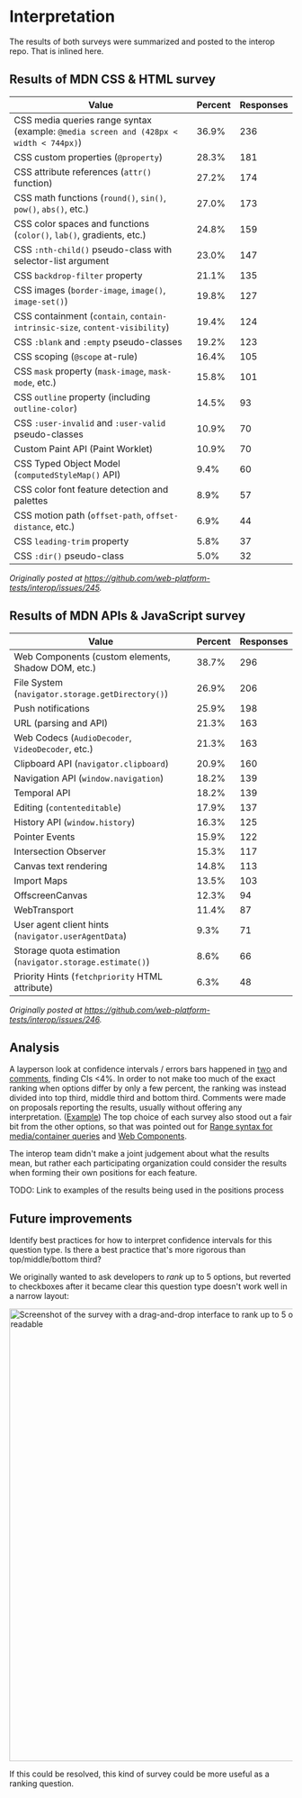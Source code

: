 # Interpretation

The results of both surveys were summarized and posted to the interop repo. That is inlined here.

## Results of MDN CSS & HTML survey

| Value | Percent | Responses |
| -- | -- | -- |
| CSS media queries range syntax (example: `@media screen and (428px < width < 744px)`) | 36.9% | 236 |
| CSS custom properties (`@property`) | 28.3% | 181 |
| CSS attribute references (`attr()` function) | 27.2% | 174 |
| CSS math functions (`round()`, `sin()`, `pow()`, `abs()`, etc.) | 27.0% | 173 |
| CSS color spaces and functions (`color()`, `lab()`, gradients, etc.) | 24.8% | 159 |
| CSS `:nth-child()` pseudo-class with selector-list argument | 23.0% | 147 |
| CSS `backdrop-filter` property | 21.1% | 135 |
| CSS images (`border-image`, `image()`, `image-set()`) | 19.8% | 127 |
| CSS containment (`contain`, `contain-intrinsic-size`, `content-visibility`) | 19.4% | 124 |
| CSS `:blank` and `:empty` pseudo-classes | 19.2% | 123 |
| CSS scoping (`@scope` at-rule) | 16.4% | 105 |
| CSS `mask` property (`mask-image`, `mask-mode`, etc.) | 15.8% | 101 |
| CSS `outline` property (including `outline-color`) | 14.5% | 93 |
| CSS `:user-invalid` and `:user-valid` pseudo-classes | 10.9% | 70 |
| Custom Paint API (Paint Worklet) | 10.9% | 70 |
| CSS Typed Object Model (`computedStyleMap()` API) | 9.4% | 60 |
| CSS color font feature detection and palettes | 8.9% | 57 |
| CSS motion path (`offset-path`, `offset-distance`, etc.) | 6.9% | 44 |
| CSS `leading-trim` property | 5.8% | 37 |
| CSS `:dir()` pseudo-class | 5.0% | 32 |

_Originally posted at https://github.com/web-platform-tests/interop/issues/245._

## Results of MDN APIs & JavaScript survey

| Value | Percent | Responses |
| -- | -- | -- |
| Web Components (custom elements, Shadow DOM, etc.) | 38.7% | 296 |
| File System (`navigator.storage.getDirectory()`) | 26.9% | 206 |
| Push notifications | 25.9% | 198 |
| URL (parsing and API) | 21.3% | 163 |
| Web Codecs (`AudioDecoder`, `VideoDecoder`, etc.) | 21.3% | 163 |
| Clipboard API (`navigator.clipboard`) | 20.9% | 160 |
| Navigation API (`window.navigation`) | 18.2% | 139 |
| Temporal API | 18.2% | 139 |
| Editing (`contenteditable`) | 17.9% | 137 |
| History API (`window.history`) | 16.3% | 125 |
| Pointer Events | 15.9% | 122 |
| Intersection Observer | 15.3% | 117 |
| Canvas text rendering | 14.8% | 113 |
| Import Maps | 13.5% | 103 |
| OffscreenCanvas | 12.3% | 94 |
| WebTransport | 11.4% | 87 |
| User agent client hints (`navigator.userAgentData`) | 9.3% | 71 |
| Storage quota estimation (`navigator.storage.estimate()`) | 8.6% | 66 |
| Priority Hints (`fetchpriority` HTML attribute) | 6.3% | 48 |

_Originally posted at https://github.com/web-platform-tests/interop/issues/246._

## Analysis

A layperson look at confidence intervals / errors bars happened in [two](https://github.com/web-platform-tests/interop/issues/245#issuecomment-1311874383) and [comments](https://github.com/web-platform-tests/interop/issues/246#issuecomment-1312098410), finding CIs <4%. In order to not make too much of the exact ranking when options differ by only a few percent, the ranking was instead divided into top third, middle third and bottom third. Comments were made on proposals reporting the results, usually without offering any interpretation. ([Example](https://github.com/web-platform-tests/interop/issues/158#issuecomment-1311876330)) The top choice of each survey also stood out a fair bit from the other options, so that was pointed out for [Range syntax for media/container queries](https://github.com/web-platform-tests/interop/issues/141#issuecomment-1311829551) and [Web Components](https://github.com/web-platform-tests/interop/issues/230#issuecomment-1312116874).

The interop team didn't make a joint judgement about what the results mean, but rather each participating organization could consider the results when forming their own positions for each feature.

TODO: Link to examples of the results being used in the positions process

## Future improvements

Identify best practices for how to interpret confidence intervals for this question type. Is there a best practice that's more rigorous than top/middle/bottom third?

We originally wanted to ask developers to _rank_ up to 5 options, but reverted to checkboxes after it became clear this question type doesn't work well in a narrow layout:

<img src="https://user-images.githubusercontent.com/302715/198219279-a8a05d63-50e7-44d8-932c-4a4b7253ca78.png" alt="Screenshot of the survey with a drag-and-drop interface to rank up to 5 options. It's too narrow and the options aren't readable" width="804">

If this could be resolved, this kind of survey could be more useful as a ranking question.
